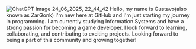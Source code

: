 ![ChatGPT Image 24_06_2025, 22_44_42](https://github.com/user-attachments/assets/cd2458a9-4434-4696-b17b-33e5c9b156f2)
Hello, my name is Gustavo(also known as ZarGonk)
I'm new here at GitHub and I'm just starting my journey in programming. 
I am currently studying Information Systems and have a strong passion for becoming a game developer. 
I look forward to learning, collaborating, and contributing to exciting projects. 
Looking forward to being a part of this community and growing together!
